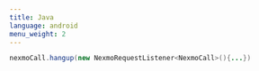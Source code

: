 ```yaml
---
title: Java
language: android
menu_weight: 2
---
```


```java
nexmoCall.hangup(new NexmoRequestListener<NexmoCall>(){...})
```
